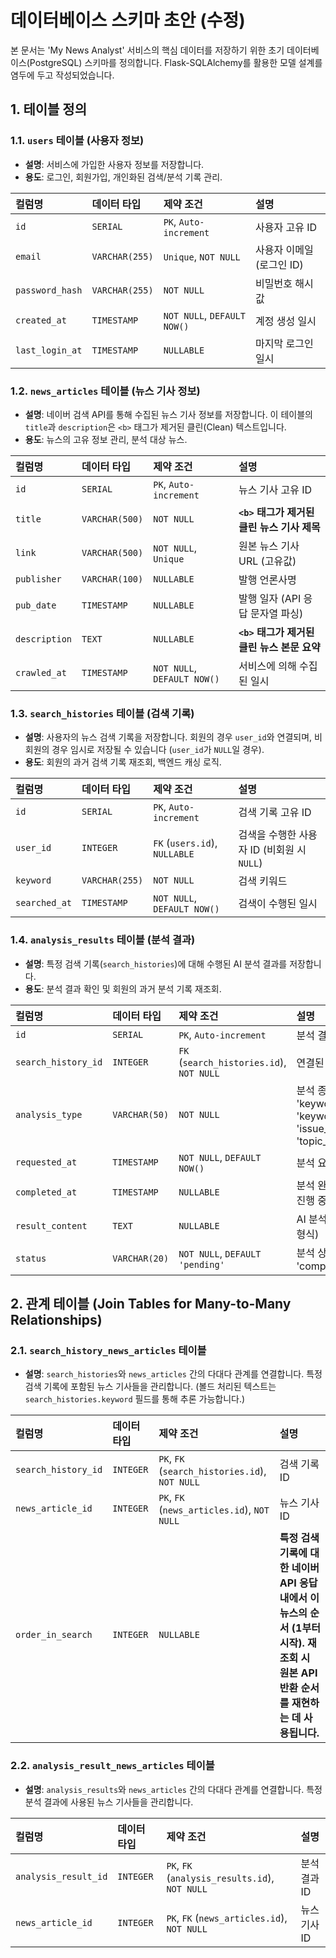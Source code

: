# 데이터베이스 스키마 초안 (수정)

본 문서는 'My News Analyst' 서비스의 핵심 데이터를 저장하기 위한 초기 데이터베이스(PostgreSQL) 스키마를 정의합니다. Flask-SQLAlchemy를 활용한 모델 설계를 염두에 두고 작성되었습니다.

## 1. 테이블 정의

### 1.1. `users` 테이블 (사용자 정보)

-   **설명**: 서비스에 가입한 사용자 정보를 저장합니다.
-   **용도**: 로그인, 회원가입, 개인화된 검색/분석 기록 관리.

| 컬럼명          | 데이터 타입    | 제약 조건                   | 설명                      |
| :-------------- | :------------- | :-------------------------- | :------------------------ |
| `id`            | `SERIAL`       | `PK`, `Auto-increment`      | 사용자 고유 ID            |
| `email`         | `VARCHAR(255)` | `Unique`, `NOT NULL`        | 사용자 이메일 (로그인 ID) |
| `password_hash` | `VARCHAR(255)` | `NOT NULL`                  | 비밀번호 해시 값          |
| `created_at`    | `TIMESTAMP`    | `NOT NULL`, `DEFAULT NOW()` | 계정 생성 일시            |
| `last_login_at` | `TIMESTAMP`    | `NULLABLE`                  | 마지막 로그인 일시        |

### 1.2. `news_articles` 테이블 (뉴스 기사 정보)

-   **설명**: 네이버 검색 API를 통해 수집된 뉴스 기사 정보를 저장합니다. 이 테이블의 `title`과 `description`은 `<b>` 태그가 제거된 클린(Clean) 텍스트입니다.
-   **용도**: 뉴스의 고유 정보 관리, 분석 대상 뉴스.

| 컬럼명        | 데이터 타입    | 제약 조건                   | 설명                                        |
| :------------ | :------------- | :-------------------------- | :------------------------------------------ |
| `id`          | `SERIAL`       | `PK`, `Auto-increment`      | 뉴스 기사 고유 ID                           |
| `title`       | `VARCHAR(500)` | `NOT NULL`                  | **`<b>` 태그가 제거된 클린 뉴스 기사 제목** |
| `link`        | `VARCHAR(500)` | `NOT NULL`, `Unique`        | 원본 뉴스 기사 URL (고유값)                 |
| `publisher`   | `VARCHAR(100)` | `NULLABLE`                  | 발행 언론사명                               |
| `pub_date`    | `TIMESTAMP`    | `NULLABLE`                  | 발행 일자 (API 응답 문자열 파싱)            |
| `description` | `TEXT`         | `NULLABLE`                  | **`<b>` 태그가 제거된 클린 뉴스 본문 요약** |
| `crawled_at`  | `TIMESTAMP`    | `NOT NULL`, `DEFAULT NOW()` | 서비스에 의해 수집된 일시                   |

### 1.3. `search_histories` 테이블 (검색 기록)

-   **설명**: 사용자의 뉴스 검색 기록을 저장합니다. 회원의 경우 `user_id`와 연결되며, 비회원의 경우 임시로 저장될 수 있습니다 (`user_id`가 `NULL`일 경우).
-   **용도**: 회원의 과거 검색 기록 재조회, 백엔드 캐싱 로직.

| 컬럼명        | 데이터 타입    | 제약 조건                     | 설명                                       |
| :------------ | :------------- | :---------------------------- | :----------------------------------------- |
| `id`          | `SERIAL`       | `PK`, `Auto-increment`        | 검색 기록 고유 ID                          |
| `user_id`     | `INTEGER`      | `FK` (`users.id`), `NULLABLE` | 검색을 수행한 사용자 ID (비회원 시 `NULL`) |
| `keyword`     | `VARCHAR(255)` | `NOT NULL`                    | 검색 키워드                                |
| `searched_at` | `TIMESTAMP`    | `NOT NULL`, `DEFAULT NOW()`   | 검색이 수행된 일시                         |

### 1.4. `analysis_results` 테이블 (분석 결과)

-   **설명**: 특정 검색 기록(`search_histories`)에 대해 수행된 AI 분석 결과를 저장합니다.
-   **용도**: 분석 결과 확인 및 회원의 과거 분석 기록 재조회.

| 컬럼명              | 데이터 타입   | 제약 조건                                | 설명                                                                                            |
| :------------------ | :------------ | :--------------------------------------- | :---------------------------------------------------------------------------------------------- |
| `id`                | `SERIAL`      | `PK`, `Auto-increment`                   | 분석 결과 고유 ID                                                                               |
| `search_history_id` | `INTEGER`     | `FK` (`search_histories.id`), `NOT NULL` | 연결된 검색 기록 ID                                                                             |
| `analysis_type`     | `VARCHAR(50)` | `NOT NULL`                               | 분석 종류 (예: 'keyword_frequency', 'keyword_relatedness', 'issue_lifecycle', 'topic_grouping') |
| `requested_at`      | `TIMESTAMP`   | `NOT NULL`, `DEFAULT NOW()`              | 분석 요청 일시                                                                                  |
| `completed_at`      | `TIMESTAMP`   | `NULLABLE`                               | 분석 완료 일시 (`NULL`이면 진행 중 또는 실패)                                                   |
| `result_content`    | `TEXT`       | `NULLABLE`                               | AI 분석 결과 내용 (TEXT 형식)                                                                   |
| `status`            | `VARCHAR(20)` | `NOT NULL`, `DEFAULT 'pending'`          | 분석 상태 ('pending', 'completed', 'failed')                                                    |

## 2. 관계 테이블 (Join Tables for Many-to-Many Relationships)

### 2.1. `search_history_news_articles` 테이블

-   **설명**: `search_histories`와 `news_articles` 간의 다대다 관계를 연결합니다. 특정 검색 기록에 포함된 뉴스 기사들을 관리합니다. (볼드 처리된 텍스트는 `search_histories.keyword` 필드를 통해 추론 가능합니다.)

| 컬럼명              | 데이터 타입 | 제약 조건                                      | 설명                                                                                                                                 |
| :------------------ | :---------- | :--------------------------------------------- | :----------------------------------------------------------------------------------------------------------------------------------- |
| `search_history_id` | `INTEGER`   | `PK`, `FK` (`search_histories.id`), `NOT NULL` | 검색 기록 ID                                                                                                                         |
| `news_article_id`   | `INTEGER`   | `PK`, `FK` (`news_articles.id`), `NOT NULL`    | 뉴스 기사 ID                                                                                                                         |
| `order_in_search`   | `INTEGER`   | `NULLABLE`                                     | **특정 검색 기록에 대한 네이버 API 응답 내에서 이 뉴스의 순서 (1부터 시작). 재조회 시 원본 API 반환 순서를 재현하는 데 사용됩니다.** |

### 2.2. `analysis_result_news_articles` 테이블

-   **설명**: `analysis_results`와 `news_articles` 간의 다대다 관계를 연결합니다. 특정 분석 결과에 사용된 뉴스 기사들을 관리합니다.

| 컬럼명               | 데이터 타입 | 제약 조건                                      | 설명         |
| :------------------- | :---------- | :--------------------------------------------- | :----------- |
| `analysis_result_id` | `INTEGER`   | `PK`, `FK` (`analysis_results.id`), `NOT NULL` | 분석 결과 ID |
| `news_article_id`    | `INTEGER`   | `PK`, `FK` (`news_articles.id`), `NOT NULL`    | 뉴스 기사 ID |
